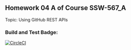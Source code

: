 ## Homework 04 A of Course SSW-567_A
Topic: Using GitHub REST APIs
### Build and Test Badge:
[![CircleCI](https://dl.circleci.com/status-badge/img/gh/fluencyk/Stevens/tree/HW05a_Mocking.svg?style=svg)](https://dl.circleci.com/status-badge/redirect/gh/fluencyk/Stevens/tree/main)
